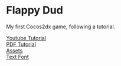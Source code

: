 # Flappy Dud  

My first Cocos2dx game, following a tutorial.  

[Youtube Tutorial](https://www.youtube.com/watch?v=zQBOxCUclx8&t=2800s)  
[PDF Tutorial](https://store.cocos.com/app/en/detail/4590)  
[Assets](https://github.com/samuelcust/flappy-bird-assets)  
[Text Font](https://www.fontspace.com/flappy-bird-font-f21349)  


